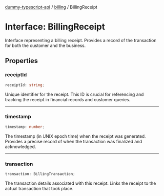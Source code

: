 [dummy-typescript-api](../../index.md) / [billing](../index.md) / BillingReceipt

# Interface: BillingReceipt

Interface representing a billing receipt.
Provides a record of the transaction for both the customer and the business.

## Properties

### receiptId

```ts
receiptId: string;
```

Unique identifier for the receipt. This ID is crucial for referencing and tracking the receipt
in financial records and customer queries.

***

### timestamp

```ts
timestamp: number;
```

The timestamp (in UNIX epoch time) when the receipt was generated. Provides a precise record of when
the transaction was finalized and acknowledged.

***

### transaction

```ts
transaction: BillingTransaction;
```

The transaction details associated with this receipt. Links the receipt to the actual transaction
that took place.

